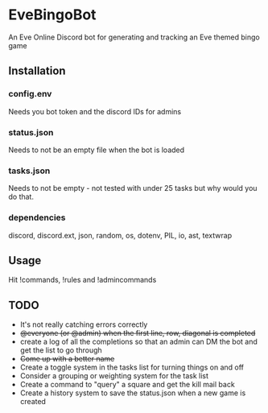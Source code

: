 # EveBingoBot
An Eve Online Discord bot for generating and tracking an Eve themed bingo game

## Installation

### config.env

Needs you bot token and the discord IDs for admins

### status.json

Needs to not be an empty file when the bot is loaded

### tasks.json

Needs to not be empty - not tested with under 25 tasks but why would you do that.

### dependencies

discord, discord.ext, json, random, os, dotenv, PIL, io, ast, textwrap

## Usage

Hit !commands, !rules and !admincommands

## TODO
- It's not really catching errors correctly
- ~~@everyone (or @admin) when the first line, row, diagonal is completed~~  
- create a log of all the completions so that an admin can DM the bot and get the list to go through  
- ~~Come up with a better name~~  
- Create a toggle system in the tasks list for turning things on and off  
- Consider a grouping or weighting system for the task list  
- Create a command to "query" a square and get the kill mail back  
- Create a history system to save the status.json when a new game is created  
